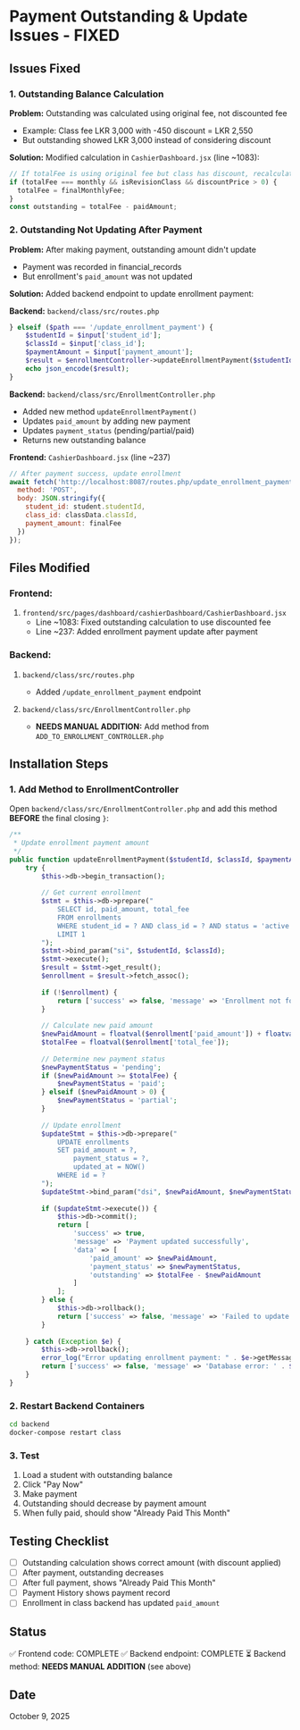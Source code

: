 # Payment Outstanding & Update Issues - FIXED

## Issues Fixed

### 1. Outstanding Balance Calculation
**Problem:** Outstanding was calculated using original fee, not discounted fee
- Example: Class fee LKR 3,000 with -450 discount = LKR 2,550
- But outstanding showed LKR 3,000 instead of considering discount

**Solution:** 
Modified calculation in `CashierDashboard.jsx` (line ~1083):
```javascript
// If totalFee is using original fee but class has discount, recalculate
if (totalFee === monthly && isRevisionClass && discountPrice > 0) {
  totalFee = finalMonthlyFee;
}
const outstanding = totalFee - paidAmount;
```

### 2. Outstanding Not Updating After Payment
**Problem:** After making payment, outstanding amount didn't update
- Payment was recorded in financial_records
- But enrollment's `paid_amount` was not updated

**Solution:**
Added backend endpoint to update enrollment payment:

**Backend:** `backend/class/src/routes.php`
```php
} elseif ($path === '/update_enrollment_payment') {
    $studentId = $input['student_id'];
    $classId = $input['class_id'];
    $paymentAmount = $input['payment_amount'];
    $result = $enrollmentController->updateEnrollmentPayment($studentId, $classId, $paymentAmount);
    echo json_encode($result);
}
```

**Backend:** `backend/class/src/EnrollmentController.php`
- Added new method `updateEnrollmentPayment()` 
- Updates `paid_amount` by adding new payment
- Updates `payment_status` (pending/partial/paid)
- Returns new outstanding balance

**Frontend:** `CashierDashboard.jsx` (line ~237)
```javascript
// After payment success, update enrollment
await fetch('http://localhost:8087/routes.php/update_enrollment_payment', {
  method: 'POST',
  body: JSON.stringify({
    student_id: student.studentId,
    class_id: classData.classId,
    payment_amount: finalFee
  })
});
```

## Files Modified

### Frontend:
1. `frontend/src/pages/dashboard/cashierDashboard/CashierDashboard.jsx`
   - Line ~1083: Fixed outstanding calculation to use discounted fee
   - Line ~237: Added enrollment payment update after payment

### Backend:
1. `backend/class/src/routes.php`
   - Added `/update_enrollment_payment` endpoint

2. `backend/class/src/EnrollmentController.php`
   - **NEEDS MANUAL ADDITION:** Add method from `ADD_TO_ENROLLMENT_CONTROLLER.php`

## Installation Steps

### 1. Add Method to EnrollmentController

Open `backend/class/src/EnrollmentController.php` and add this method **BEFORE** the final closing `}`:

```php
/**
 * Update enrollment payment amount
 */
public function updateEnrollmentPayment($studentId, $classId, $paymentAmount) {
    try {
        $this->db->begin_transaction();
        
        // Get current enrollment
        $stmt = $this->db->prepare("
            SELECT id, paid_amount, total_fee 
            FROM enrollments 
            WHERE student_id = ? AND class_id = ? AND status = 'active'
            LIMIT 1
        ");
        $stmt->bind_param("si", $studentId, $classId);
        $stmt->execute();
        $result = $stmt->get_result();
        $enrollment = $result->fetch_assoc();
        
        if (!$enrollment) {
            return ['success' => false, 'message' => 'Enrollment not found'];
        }
        
        // Calculate new paid amount
        $newPaidAmount = floatval($enrollment['paid_amount']) + floatval($paymentAmount);
        $totalFee = floatval($enrollment['total_fee']);
        
        // Determine new payment status
        $newPaymentStatus = 'pending';
        if ($newPaidAmount >= $totalFee) {
            $newPaymentStatus = 'paid';
        } elseif ($newPaidAmount > 0) {
            $newPaymentStatus = 'partial';
        }
        
        // Update enrollment
        $updateStmt = $this->db->prepare("
            UPDATE enrollments 
            SET paid_amount = ?, 
                payment_status = ?,
                updated_at = NOW()
            WHERE id = ?
        ");
        $updateStmt->bind_param("dsi", $newPaidAmount, $newPaymentStatus, $enrollment['id']);
        
        if ($updateStmt->execute()) {
            $this->db->commit();
            return [
                'success' => true,
                'message' => 'Payment updated successfully',
                'data' => [
                    'paid_amount' => $newPaidAmount,
                    'payment_status' => $newPaymentStatus,
                    'outstanding' => $totalFee - $newPaidAmount
                ]
            ];
        } else {
            $this->db->rollback();
            return ['success' => false, 'message' => 'Failed to update enrollment'];
        }
        
    } catch (Exception $e) {
        $this->db->rollback();
        error_log("Error updating enrollment payment: " . $e->getMessage());
        return ['success' => false, 'message' => 'Database error: ' . $e->getMessage()];
    }
}
```

### 2. Restart Backend Containers

```bash
cd backend
docker-compose restart class
```

### 3. Test

1. Load a student with outstanding balance
2. Click "Pay Now"
3. Make payment
4. Outstanding should decrease by payment amount
5. When fully paid, should show "Already Paid This Month"

## Testing Checklist

- [ ] Outstanding calculation shows correct amount (with discount applied)
- [ ] After payment, outstanding decreases
- [ ] After full payment, shows "Already Paid This Month"
- [ ] Payment History shows payment record
- [ ] Enrollment in class backend has updated `paid_amount`

## Status
✅ Frontend code: COMPLETE
✅ Backend endpoint: COMPLETE
⏳ Backend method: **NEEDS MANUAL ADDITION** (see above)

## Date
October 9, 2025
